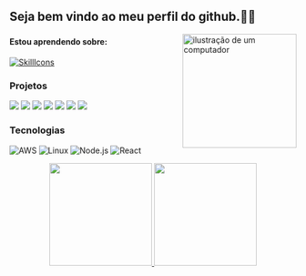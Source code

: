 ## Seja bem vindo ao meu perfil do github.👾🤖

<img src="https://raw.githubusercontent.com/MicaelliMedeiros/micaellimedeiros/master/image/computer-illustration.png" alt="ilustração de um computador" min-width="200px" max-width="200px" width="200px" align="right">

### 

#### Estou aprendendo sobre:
[![SkillIcons](https://skillicons.dev/icons?i=js,html,css,nodejs,py,mongodb,docker,react,cpp,c)](https://skillicons.dev)<br/>

### Projetos

[![](https://img.shields.io/badge/-🚀%20Meu%20Currículo-000)](https://thalesvpr.github.io/react-passeio-carioca-project/)
[![](https://img.shields.io/badge/-🚀%20Projeto%20front_end-000)](https://lukasdsouza.github.io/proj_front_end/)
[![](https://img.shields.io/badge/-🚀%20Projeto%20Elenco_Botafogo-000)](https://lukasdsouza.github.io/ap2_dev_web/)
[![](https://img.shields.io/badge/-🚀%20Projeto%20Landing%20Page%20DNC-000)](https://lukasdsouza.github.io/Landing_page_full_stack_DNC/)
[![](https://img.shields.io/badge/-🚀%20Projeto%20Landing%20Page%20Arquitetura-000)](https://projlandingpagearquitetura.netlify.app/)
[![](https://img.shields.io/badge/-🚀%20Projeto%20Portfólio%20Template-000)](https://portfolio-template27.netlify.app/)
[![](https://img.shields.io/badge/-🚀%20Bootcamp%20Landing%20Page%20Model-000)](https://lukasdsouza.github.io/bootcamp_landing_page/)

### Tecnologias

![AWS](https://img.shields.io/badge/-AWS-000?&logo=Amazon-AWS&logoColor=F90)
![Linux](https://img.shields.io/badge/-Linux-000?&logo=Linux)
![Node.js](https://img.shields.io/badge/-Node.js-000?&logo=node.js)
![React](https://img.shields.io/badge/-React-000?&logo=React)

<div align="center">
  <a href="https://github.com/lukasdsouza">
  <img height="180em" src="https://github-readme-stats.vercel.app/api?username=lukasdsouza&show_icons=true&theme=dracula&include_all_commits=true&count_private=true"/>
  <img height="180em" src="https://github-readme-stats.vercel.app/api/top-langs/?username=lukasdsouza&layout=compact&langs_count=7&theme=dracula"/>
</div>




